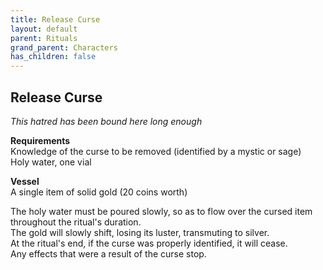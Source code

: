 ```yaml
---
title: Release Curse
layout: default
parent: Rituals
grand_parent: Characters
has_children: false
---
```


## Release Curse
_This hatred has been bound here long enough_

**Requirements**  
Knowledge of the curse to be removed (identified by a mystic or sage)  
Holy water, one vial

**Vessel**  
A single item of solid gold (20 coins worth)

The holy water must be poured slowly, so as to flow over the cursed item throughout the ritual's duration.  
The gold will slowly shift, losing its luster, transmuting to silver.  
At the ritual's end, if the curse was properly identified, it will cease.  
Any effects that were a result of the curse stop.
